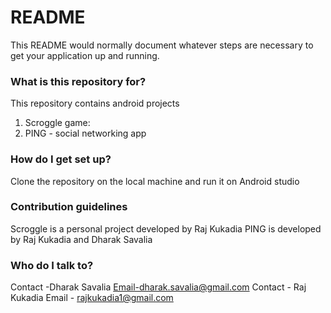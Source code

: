 # README #

This README would normally document whatever steps are necessary to get your application up and running.

### What is this repository for? ###

This repository contains android projects
1) Scroggle game:
2) PING - social networking app

### How do I get set up? ###

Clone the repository on the local machine and run it on Android studio

### Contribution guidelines ###

Scroggle is a personal project developed by Raj Kukadia
PING is developed by Raj Kukadia and Dharak Savalia

### Who do I talk to? ###
Contact -Dharak Savalia
Email-dharak.savalia@gmail.com
Contact - Raj Kukadia
Email - rajkukadia1@gmail.com	

